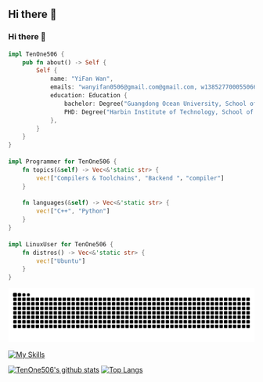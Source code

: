 ## Hi there 👋

<!--
**TenOne506/TenOne506** is a ✨ _special_ ✨ repository because its `README.md` (this file) appears on your GitHub profile.

Here are some ideas to get you started:

- 🔭 I’m currently working on ...
- 🌱 I’m currently learning ...
- 👯 I’m looking to collaborate on ...
- 🤔 I’m looking for help with ...
- 💬 Ask me about ...
- 📫 How to reach me: ...
- 😄 Pronouns: ...
- ⚡ Fun fact: ...
-->


### Hi there 👋

```rust
impl TenOne506 {
    pub fn about() -> Self {
        Self {
            name: "YiFan Wan",
            emails: "wanyifan0506@gmail.com@gmail.com, w138527700055066@@163.com"
            education: Education {
                bachelor: Degree("Guangdong Ocean University, School of Mathematics and Computer Science", "Computer Science", 2019..=2023),
                PHD: Degree("Harbin Institute of Technology, School of Computer Science and Technology", "Computer Science", 2023..=2026), Drop Out
            },
        }
    }
}

impl Programmer for TenOne506 {
    fn topics(&self) -> Vec<&'static str> {
        vec!["Compilers & Toolchains", "Backend "，"compiler"]
    }

    fn languages(&self) -> Vec<&'static str> {
        vec!["C++", "Python"]
    }
}

impl LinuxUser for TenOne506 {
    fn distros() -> Vec<&'static str> {
        vec!["Ubuntu"]
    }
}

```
<picture>
  <source media="(prefers-color-scheme: dark)" srcset="https://raw.githubusercontent.com/TenOne506/TenOne506/output/github-contribution-grid-snake-dark.svg">
  <source media="(prefers-color-scheme: light)" srcset="https://raw.githubusercontent.com/TenOne506/TenOne506/output/github-contribution-grid-snake.svg">
  <img alt="github contribution grid snake animation" src="https://raw.githubusercontent.com/TenOne506/TenOne506/output/github-contribution-grid-snake.svg">
</picture>

[![My Skills](https://skillicons.dev/icons?i=apple,bash,cpp,cmake,css,debian,discord,docker,git,github,githubactions,gitlab,gmail,html,jquery,js,linux,md,nodejs,npm,postman,py,rust,ts,ubuntu,vim,vscode)](https://skillicons.dev)

[![TenOne506's github stats](https://github-readme-stats.vercel.app/api?username=TenOne506)](https://github.com/anuraghazra/github-readme-stats)
[![Top Langs](https://github-readme-stats.vercel.app/api/top-langs/?username=TenOne506&layout=compact)](https://github.com/anuraghazra/github-readme-stats)
